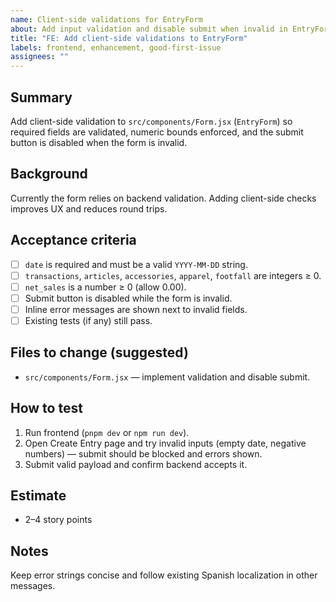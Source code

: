 ```yaml
---
name: Client-side validations for EntryForm
about: Add input validation and disable submit when invalid in EntryForm
title: "FE: Add client-side validations to EntryForm"
labels: frontend, enhancement, good-first-issue
assignees: ""
---
```


## Summary

Add client-side validation to `src/components/Form.jsx` (`EntryForm`) so required fields are validated, numeric bounds enforced, and the submit button is disabled when the form is invalid.

## Background

Currently the form relies on backend validation. Adding client-side checks improves UX and reduces round trips.

## Acceptance criteria

- [ ] `date` is required and must be a valid `YYYY-MM-DD` string.
- [ ] `transactions`, `articles`, `accessories`, `apparel`, `footfall` are integers ≥ 0.
- [ ] `net_sales` is a number ≥ 0 (allow 0.00).
- [ ] Submit button is disabled while the form is invalid.
- [ ] Inline error messages are shown next to invalid fields.
- [ ] Existing tests (if any) still pass.

## Files to change (suggested)

- `src/components/Form.jsx` — implement validation and disable submit.

## How to test

1. Run frontend (`pnpm dev` or `npm run dev`).
2. Open Create Entry page and try invalid inputs (empty date, negative numbers) — submit should be blocked and errors shown.
3. Submit valid payload and confirm backend accepts it.

## Estimate

- 2–4 story points

## Notes

Keep error strings concise and follow existing Spanish localization in other messages.
